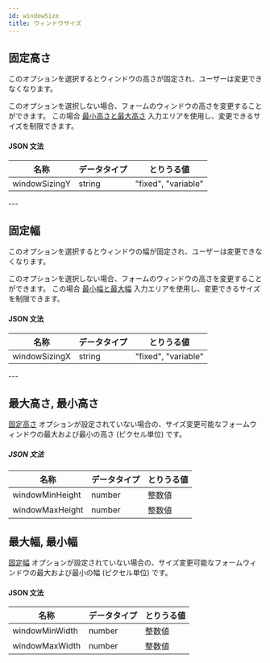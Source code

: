 ```yaml
---
id: windowSize
title: ウィンドウサイズ
---
```


## 固定高さ

このオプションを選択するとウィンドウの高さが固定され、ユーザーは変更できなくなります。

このオプションを選択しない場合、フォームのウィンドウの高さを変更することができます。 この場合 [最小高さと最大高さ](#最大高さ-最小高さ) 入力エリアを使用し、変更できるサイズを制限できます。

#### JSON 文法

| 名称            | データタイプ | とりうる値               |
| ------------- | ------ | ------------------- |
| windowSizingY | string | "fixed", "variable" |

---&#x20;

## 固定幅

このオプションを選択するとウィンドウの幅が固定され、ユーザーは変更できなくなります。

このオプションを選択しない場合、フォームのウィンドウの高さを変更することができます。 この場合 [最小幅と最大幅](#最大幅-最小幅) 入力エリアを使用し、変更できるサイズを制限できます。

#### JSON 文法

| 名称            | データタイプ | とりうる値               |
| ------------- | ------ | ------------------- |
| windowSizingX | string | "fixed", "variable" |

---&#x20;

## 最大高さ, 最小高さ

[固定高さ](#固定高さ) オプションが設定されていない場合の、サイズ変更可能なフォームウィンドウの最大および最小の高さ (ピクセル単位) です。

##### JSON 文法

| 名称              | データタイプ | とりうる値 |
| --------------- | ------ | ----- |
| windowMinHeight | number | 整数値   |
| windowMaxHeight | number | 整数値   |

## 最大幅, 最小幅

[固定幅](#固定幅) オプションが設定されていない場合の、サイズ変更可能なフォームウィンドウの最大および最小の幅 (ピクセル単位) です。

#### JSON 文法

| 名称             | データタイプ | とりうる値 |
| -------------- | ------ | ----- |
| windowMinWidth | number | 整数値   |
| windowMaxWidth | number | 整数値   |
